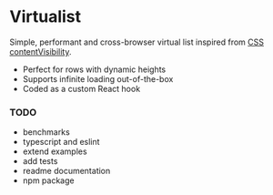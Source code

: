 # Virtualist

Simple, performant and cross-browser virtual list inspired from [CSS contentVisibility](https://web.dev/content-visibility/).

- Perfect for rows with dynamic heights
- Supports infinite loading out-of-the-box
- Coded as a custom React hook

### TODO

- benchmarks
- typescript and eslint
- extend examples
- add tests
- readme documentation
- npm package
